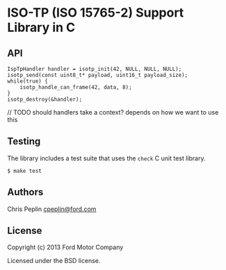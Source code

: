 ISO-TP (ISO 15765-2) Support Library in C
================================

## API

    IspTpHandler handler = isotp_init(42, NULL, NULL, NULL);
    isotp_send(const uint8_t* payload, uint16_t payload_size);
    while(true) {
        isotp_handle_can_frame(42, data, 8);
    }
    isotp_destroy(&handler);

// TODO should handlers take a context? depends on how we want to use this

## Testing

The library includes a test suite that uses the `check` C unit test library.

    $ make test

## Authors

Chris Peplin cpeplin@ford.com

## License

Copyright (c) 2013 Ford Motor Company

Licensed under the BSD license.
